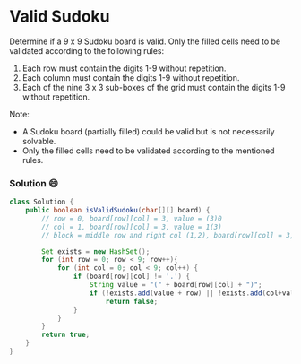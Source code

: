# Valid Sudoku
Determine if a 9 x 9 Sudoku board is valid. Only the filled cells need to be validated according to the following rules:

1) Each row must contain the digits 1-9 without repetition.
2) Each column must contain the digits 1-9 without repetition.
3) Each of the nine 3 x 3 sub-boxes of the grid must contain the digits 1-9 without repetition.

<bold>Note:</bold>
- A Sudoku board (partially filled) could be valid but is not necessarily solvable.
- Only the filled cells need to be validated according to the mentioned rules.
 

### Solution :smile:
```java
class Solution {
    public boolean isValidSudoku(char[][] board) {
        // row = 0, board[row][col] = 3, value = (3)0
        // col = 1, board[row][col] = 3, value = 1(3)
        // block = middle row and right col (1,2), board[row][col] = 3, value = 1(3)2

        Set exists = new HashSet();
        for (int row = 0; row < 9; row++){
            for (int col = 0; col < 9; col++) {
                if (board[row][col] != '.') {
                    String value = "(" + board[row][col] + ")";
                    if (!exists.add(value + row) || !exists.add(col+value) || !exists.add(row/3 + value + col/3))
                        return false;
                }
            }
        }
        return true;
    }
}
```
